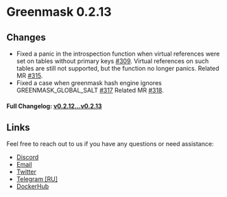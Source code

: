# Greenmask 0.2.13

## Changes

* Fixed a panic in the introspection function when virtual references were set on tables without primary keys 
  [#309](https://github.com/GreenmaskIO/greenmask/issues/309). Virtual references on such tables are still not 
  supported, but the function no longer panics. Related MR [#315](https://github.com/GreenmaskIO/greenmask/pull/315).
* Fixed a case when greenmask hash engine ignores GREENMASK_GLOBAL_SALT [#317](https://github.com/GreenmaskIO/greenmask/issues/317) 
  Related MR [#318](https://github.com/GreenmaskIO/greenmask/pull/318).

#### Full Changelog: [v0.2.12...v0.2.13](https://github.com/GreenmaskIO/greenmask/compare/v0.2.12...v0.2.13)

## Links

Feel free to reach out to us if you have any questions or need assistance:

* [Discord](https://discord.gg/tAJegUKSTB)
* [Email](mailto:support@greenmask.io)
* [Twitter](https://twitter.com/GreenmaskIO)
* [Telegram [RU]](https://t.me/greenmask_ru)
* [DockerHub](https://hub.docker.com/r/greenmask/greenmask)
